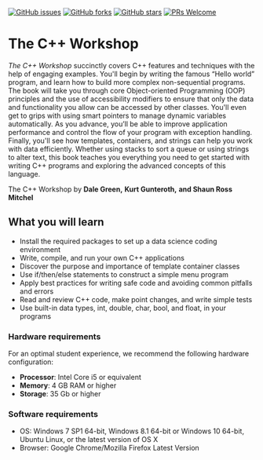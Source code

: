 
[![GitHub issues](https://img.shields.io/github/issues/TrainingByPackt/Data-Science-Projects-with-Python.svg)](https://github.com/TrainingByPackt/Data-Science-Projects-with-Python/issues)
[![GitHub forks](https://img.shields.io/github/forks/TrainingByPackt/Data-Science-Projects-with-Python.svg)](https://github.com/TrainingByPackt/Data-Science-Projects-with-Python/network)
[![GitHub stars](https://img.shields.io/github/stars/TrainingByPackt/Data-Science-Projects-with-Python.svg)](https://github.com/TrainingByPackt/Data-Science-Projects-with-Python/stargazers)
[![PRs Welcome](https://img.shields.io/badge/PRs-welcome-brightgreen.svg)](https://github.com/TrainingByPackt/Data-Science-Projects-with-Python/pulls)

# The C++ Workshop
*The C++ Workshop*  succinctly covers C++ features and techniques with the help of engaging examples. You'll begin by writing the famous “Hello world” program, and learn how to build more complex non-sequential programs. The book will take you through core Object-oriented Programming (OOP) principles and the use of accessibility modifiers to ensure that only the data and functionality you allow can be accessed by other classes. You'll even get to grips with using smart pointers to manage dynamic variables automatically. As you advance, you’ll be able to improve application performance and control the flow of your program with exception handling. Finally, you'll see how templates, containers, and strings can help you work with data efficiently.
Whether using stacks to sort a queue or using strings to alter text, this book teaches you everything you need to get started with writing C++ programs and exploring the advanced concepts of this language.

The C++ Workshop by **Dale Green,** **Kurt Gunteroth,** **and Shaun Ross Mitchel**

## What you will learn
* Install the required packages to set up a data science coding environment
* Write, compile, and run your own C++ applications
* Discover the purpose and importance of template container classes
* Use if/then/else statements to construct a simple menu program
* Apply best practices for writing safe code and avoiding common pitfalls and errors
* Read and review C++ code, make point changes, and write simple tests
* Use built-in data types, int, double, char, bool, and float, in your programs

### Hardware requirements
For an optimal student experience, we recommend the following hardware configuration:
* **Processor**: Intel Core i5 or equivalent
* **Memory**: 4 GB RAM or higher
* **Storage**: 35 Gb or higher

### Software requirements
* OS: Windows 7 SP1 64-bit, Windows 8.1 64-bit or Windows 10 64-bit, Ubuntu Linux, or the latest version of OS X
* Browser: Google Chrome/Mozilla Firefox Latest Version

